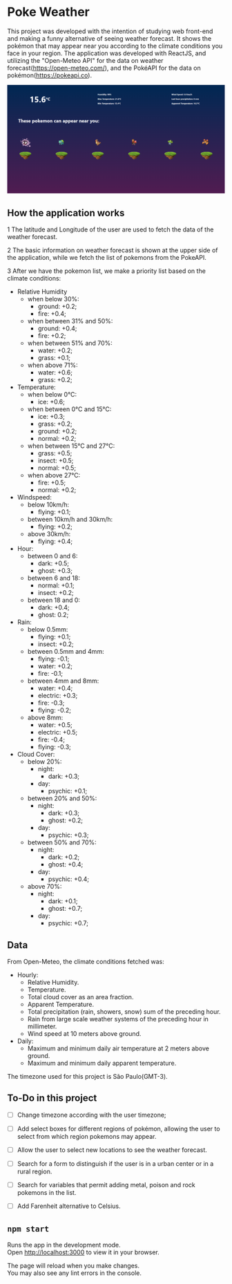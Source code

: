 # Poke Weather

This project was developed with the intention of studying web front-end and making a funny alternative of seeing weather forecast. It shows the pokémon that may appear near you according to the climate conditions you face in your region.
The application was developed with ReactJS, and utilizing the "Open-Meteo API" for the data on weather forecast(https://open-meteo.com/), and the PokéAPI for the data on pokémon(https://pokeapi.co).

![Alt text](src/screen.png?raw=true)

## How the application works
 
1 The latitude and Longitude of the user are used to fetch the data of the weather forecast.

2 The basic information on weather forecast is shown at the upper side of the application, while we fetch the list of pokemons from the PokeAPI.

3 After we have the pokemon list, we make a priority list based on the climate conditions:

  * Relative Humidity
    * when below 30%:
      - ground: +0.2;
      - fire: +0.4;
    * when between 31% and 50%:
      - ground: +0.4;
      - fire: +0.2;
    * when between 51% and 70%:
      - water: +0.2;
      - grass: +0.1;
    * when above 71%:
      - water: +0.6;
      - grass: +0.2;
  * Temperature:
    * when below 0°C:
      - ice: +0.6;
    * when between 0°C and 15°C:
      - ice: +0.3;
      - grass: +0.2;
      - ground: +0.2;
      - normal: +0.2;
    * when between 15°C and 27°C:
      - grass: +0.5;
      - insect: +0.5;
      - normal: +0.5;
    * when above 27°C:
      - fire: +0.5;
      - normal: +0.2;
  * Windspeed:
    * below 10km/h:
      - flying: +0.1;
    * between 10km/h and 30km/h:
      - flying: +0.2;
    * above 30km/h:
      - flying: +0.4;
  * Hour:
    * between 0 and 6:
      - dark: +0.5;
      - ghost: +0.3;
    * between 6 and 18:
      - normal: +0.1;
      - insect: +0.2;
    * between 18 and 0:
      - dark: +0.4;
      - ghost: 0.2;
  * Rain:
    * below 0.5mm:
      - flying: +0.1;
      - insect: +0.2;
    * between 0.5mm and 4mm:
      - flying: -0.1;
      - water: +0.2;
      - fire: -0.1;
    * between 4mm and 8mm:
      - water: +0.4;
      - electric: +0.3;
      - fire: -0.3;
      - flying: -0.2;
    * above 8mm:
      - water: +0.5;
      - electric: +0.5;
      - fire: -0.4;
      - flying: -0.3;
  * Cloud Cover:
    * below 20%:
      * night:
        - dark: +0.3;
      * day:
        - psychic: +0.1;
    * between 20% and 50%:
      * night:
        - dark: +0.3;
        - ghost: +0.2;
      * day:
        - psychic: +0.3;
    * between 50% and 70%:
      * night:
        - dark: +0.2;
        - ghost: +0.4;
      * day:
        - psychic: +0.4;
    * above 70%:
      * night:
        - dark: +0.1;
        - ghost: +0.7;
      * day:
        - psychic: +0.7;

## Data

From Open-Meteo, the climate conditions fetched was:
  - Hourly:
    - Relative Humidity.
    - Temperature.
    - Total cloud cover as an area fraction.
    - Apparent Temperature.
    - Total precipitation (rain, showers, snow) sum of the preceding hour.
    - Rain from large scale weather systems of the preceding hour in millimeter.
    - Wind speed at 10 meters above ground.
  - Daily:
    - Maximum and minimum daily air temperature at 2 meters above ground.
    - Maximum and minimum daily apparent temperature.
    

    
The timezone used for this project is São Paulo(GMT-3).




## To-Do in this project

- [ ] Change timezone according with the user timezone;
- [ ] Add select boxes for different regions of pokémon, allowing the user to select from which region pokemons may appear.
- [ ] Allow the user to select new locations to see the weather forecast.
- [ ] Search for a form to distinguish if the user is in a urban center or in a rural region.
- [ ] Search for variables that permit adding metal, poison and rock pokemons in the list.
- [ ] Add Farenheit alternative to Celsius.



## `npm start`

Runs the app in the development mode.\
Open [http://localhost:3000](http://localhost:3000) to view it in your browser.

The page will reload when you make changes.\
You may also see any lint errors in the console.
